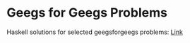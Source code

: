 # Geegs for Geegs Problems
Haskell solutions for selected geegsforgeegs problems: [Link](http://www.geeksforgeeks.org)

